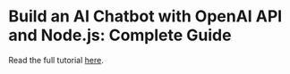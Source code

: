 # Build an AI Chatbot with OpenAI API and Node.js: Complete Guide

Read the full tutorial [here](https://www.djamware.com/post/68ad3e54815caf67f748effe/build-an-ai-chatbot-with-openai-api-and-nodejs-complete-guide).

